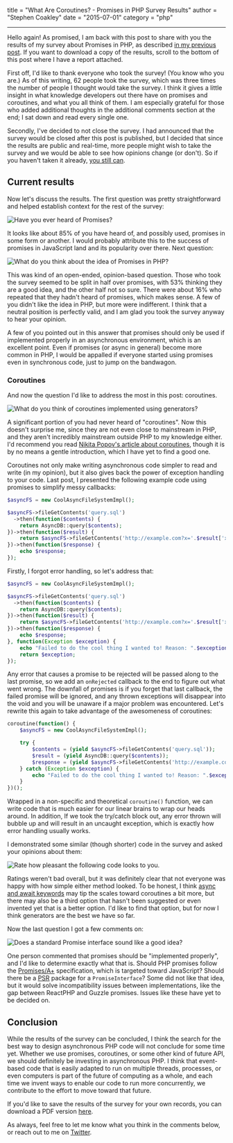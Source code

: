 title       = "What Are Coroutines? - Promises in PHP Survey Results"
author      = "Stephen Coakley"
date        = "2015-07-01"
category    = "php"

---

Hello again! As promised, I am back with this post to share with you the results of my survey about Promises in PHP, as described [in my previous post](/2015/06/24/should-we-be-using-promises-in-async-php). If you want to download a copy of the results, scroll to the bottom of this post where I have a report attached.

First off, I'd like to thank everyone who took the survey! (You know who you are.) As of this writing, 62 people took the survey, which was three times the number of people I thought would take the survey. I think it gives a little insight in what knowledge developers out there have on promises and coroutines, and what you all think of them. I am especially grateful for those who added additional thoughts in the additional comments section at the end; I sat down and read every single one.

Secondly, I've decided to not close the survey. I had announced that the survey would be closed after this post is published, but I decided that since the results are public and real-time, more people might wish to take the survey and we would be able to see how opinions change (or don't). So if you haven't taken it already, [you still can](https://stephencoakley.typeform.com/to/FBa4ga).

## Current results
Now let's discuss the results. The first question was pretty straightforward and helped establish context for the rest of the survey:

![Have you ever heard of Promises?](/content/images/2015-07-01-survey-01.png)

It looks like about 85% of you have heard of, and possibly used, promises in some form or another. I would probably attribute this to the success of promises in JavaScript land and its popularity over there. Next question:

![What do you think about the idea of Promises in PHP?](/content/images/2015-07-01-survey-02.png)

This was kind of an open-ended, opinion-based question. Those who took the survey seemed to be split in half over promises, with 53% thinking they are a good idea, and the other half not so sure. There were about 16% who repeated that they hadn't heard of promises, which makes sense. A few of you didn't like the idea in PHP, but more were indifferent. I think that a neutral position is perfectly valid, and I am glad you took the survey anyway to hear your opinion.

A few of you pointed out in this answer that promises should only be used if implemented properly in an asynchronous environment, which is an excellent point. Even if promises (or async in general) become more common in PHP, I would be appalled if everyone started using promises even in synchronous code, just to jump on the bandwagon.

### Coroutines
And now the question I'd like to address the most in this post: coroutines.

![What do you think of coroutines implemented using generators?](/content/images/2015-07-01-survey-03.png)

A significant portion of you had never heard of "coroutines". Now this doesn't surprise me, since they are not even close to mainstream in PHP, and they aren't incredibly mainstream outside PHP to my knowledge either. I'd recommend you read [Nikita Popov's article about coroutines](https://nikic.github.io/2012/12/22/Cooperative-multitasking-using-coroutines-in-PHP.html), though it is by no means a gentle introduction, which I have yet to find a good one.

Coroutines not only make writing asynchronous code simpler to read and write (in my opinion), but it also gives back the power of exception handling to your code. Last post, I presented the following example code using promises to simplify messy callbacks:

```php
$asyncFS = new CoolAsyncFileSystemImpl();

$asyncFS->fileGetContents('query.sql')
  ->then(function($contents) {
    return AsyncDB::query($contents);
})->then(function($result) {
    return $asyncFS->fileGetContents('http://example.com?x='.$result['x']);
})->then(function($response) {
    echo $response;
});
```

Firstly, I forgot error handling, so let's address that:

```php
$asyncFS = new CoolAsyncFileSystemImpl();

$asyncFS->fileGetContents('query.sql')
  ->then(function($contents) {
    return AsyncDB::query($contents);
})->then(function($result) {
    return $asyncFS->fileGetContents('http://example.com?x='.$result['x']);
})->then(function($response) {
    echo $response;
}, function(Exception $exception) {
    echo "Failed to do the cool thing I wanted to! Reason: ".$exception->getMessage();
    return $exception;
});
```

Any error that causes a promise to be rejected will be passed along to the last promise, so we add an `onRejected` callback to the end to figure out what went wrong. The downfall of promises is if you forget that last callback, the failed promise will be ignored, and any thrown exceptions will disappear into the void and you will be unaware if a major problem was encountered. Let's rewrite this again to take advantage of the awesomeness of coroutines:

```php
coroutine(function() {
    $asyncFS = new CoolAsyncFileSystemImpl();

    try {
        $contents = (yield $asyncFS->fileGetContents('query.sql'));
        $result = (yield AsyncDB::query($contents));
        $response = (yield $asyncFS->fileGetContents('http://example.com?x='.$result['x']));
    } catch (Exception $exception) {
        echo "Failed to do the cool thing I wanted to! Reason: ".$exception->getMessage();
    }
})();
```

Wrapped in a non-specific and theoretical `coroutine()` function, we can write code that is much easier for our linear brains to wrap our heads around. In addition, If we took the try/catch block out, any error thrown will bubble up and will result in an uncaught exception, which is exactly how error handling usually works.

I demonstrated some similar (though shorter) code in the survey and asked your opinions about them:

![Rate how pleasant the following code looks to you.](/content/images/2015-07-01-survey-04.png)

Ratings weren't bad overall, but it was definitely clear that not everyone was happy with how simple either method looked. To be honest, I think [async and await keywords](http://docs.hhvm.com/manual/en/hack.async.asyncawait.php) may tip the scales toward coroutines a bit more, but there may also be a third option that hasn't been suggested or even invented yet that is a better option. I'd like to find that option, but for now I think generators are the best we have so far.

Now the last question I got a few comments on:

![Does a standard Promise interface sound like a good idea?](/content/images/2015-07-01-survey-05.png)

One person commented that promises should be "implemented properly", and I'd like to determine exactly what that is. Should PHP promises follow the [Promises/A+](https://promisesaplus.com) specification, which is targeted toward JavaScript? Should there be a [PSR](http://www.php-fig.org) package for a `PromiseInterface`? Some did not like that idea, but it would solve incompatibility issues between implementations, like the gap between ReactPHP and Guzzle promises. Issues like these have yet to be decided on.

## Conclusion
While the results of the survey can be concluded, I think the search for the best way to design asynchronous PHP code will not conclude for some time yet. Whether we use promises, coroutines, or some other kind of future API, we should definitely be investing in asynchronous PHP. I think that event-based code that is easily adapted to run on multiple threads, processes, or even computers is part of the future of computing as a whole, and each time we invent ways to enable our code to run more concurrently, we contribute to the effort to move toward that future.

If you'd like to save the results of the survey for your own records, you can download a PDF version [here](/content/2015-07-01-promises-in-php-survey-results.pdf).

As always, feel free to let me know what you think in the comments below, or reach out to me on [Twitter](http://twitter.com/coderstephen).
